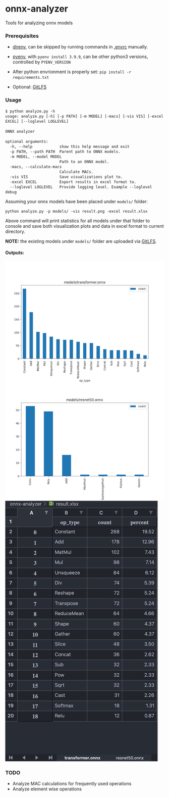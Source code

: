 # onnx-analyzer
Tools for analyzing onnx models

### Prerequisites

- [direnv](https://direnv.net/), can be skipped by running commands in [.envrc](.envrc) manually.

- [pyenv](https://github.com/pyenv/pyenv), with `pyenv install 3.9.9`, can be other python3 versions, controlled by `PYENV_VERSION`

- After python envrionment is properly set: `pip install -r requirements.txt`

- Optional: [GitLFS](https://docs.github.com/en/repositories/working-with-files/managing-large-files/installing-git-large-file-storage)

### Usage
```
$ python analyze.py -h
usage: analyze.py [-h] [-p PATH] [-m MODEL] [-macs] [-vis VIS] [-excel EXCEL] [--loglevel LOGLEVEL]

ONNX analyzer

optional arguments:
  -h, --help            show this help message and exit
  -p PATH, --path PATH  Parent path to ONNX models.
  -m MODEL, --model MODEL
                        Path to an ONNX model.
  -macs, --calculate-macs
                        Calculate MACs.
  -vis VIS              Save visualizations plot to.
  -excel EXCEL          Export results in excel format to.
  --loglevel LOGLEVEL   Provide logging level. Example --loglevel debug
```

Assuming your onnx models have been placed under `models/` folder:
```
python analyze.py -p models/ -vis result.png -excel result.xlsx
```
Above command will print statistics for all models under that folder to console and save both visualization plots and data in excel format to current directory.

**NOTE:** the existing models under `models/` folder are uploaded via [GitLFS](https://docs.github.com/en/repositories/working-with-files/managing-large-files/installing-git-large-file-storage).

#### Outputs:

![vis](imgs/vis.png "vis")
![excel](imgs/excel.jpeg "excel")

### TODO

- Analyze MAC calculations for frequently used operations
- Analyze element wise operations